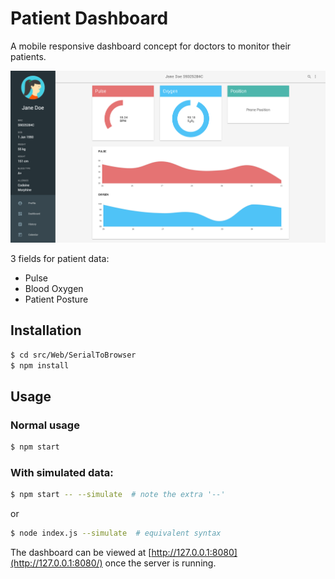 # Patient Dashboard

A mobile responsive dashboard concept for doctors to monitor their patients.

![Screenshot](screenshot.png)

3 fields for patient data:

- Pulse
- Blood Oxygen
- Patient Posture


## Installation

```bash
$ cd src/Web/SerialToBrowser
$ npm install
```

## Usage

### Normal usage

```bash
$ npm start
```

### With simulated data:

```bash
$ npm start -- --simulate  # note the extra '--'
```
or

```bash
$ node index.js --simulate  # equivalent syntax
```

The dashboard can be viewed at [http://127.0.0.1:8080](http://127.0.0.1:8080/) once the server is running.
